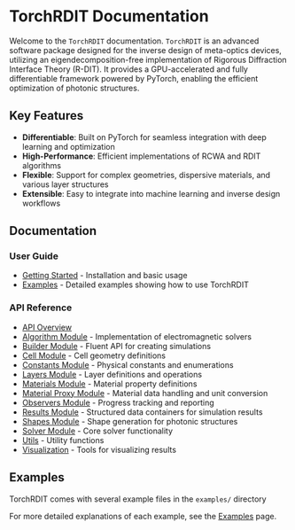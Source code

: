 # TorchRDIT Documentation

Welcome to the `TorchRDIT` documentation. `TorchRDIT` is an advanced software package designed for the inverse design of meta-optics devices, utilizing an eigendecomposition-free implementation of Rigorous Diffraction Interface Theory (R-DIT). It provides a GPU-accelerated and fully differentiable framework powered by PyTorch, enabling the efficient optimization of photonic structures.

## Key Features

- **Differentiable**: Built on PyTorch for seamless integration with deep learning and optimization
- **High-Performance**: Efficient implementations of RCWA and RDIT algorithms
- **Flexible**: Support for complex geometries, dispersive materials, and various layer structures
- **Extensible**: Easy to integrate into machine learning and inverse design workflows

## Documentation

### User Guide

- [Getting Started](Getting-Started) - Installation and basic usage
- [Examples](Examples) - Detailed examples showing how to use TorchRDIT

### API Reference

- [API Overview](API-Overview)
- [Algorithm Module](Algorithm) - Implementation of electromagnetic solvers
- [Builder Module](Builder) - Fluent API for creating simulations
- [Cell Module](Cell) - Cell geometry definitions
- [Constants Module](Constants) - Physical constants and enumerations
- [Layers Module](Layers) - Layer definitions and operations
- [Materials Module](Materials) - Material property definitions
- [Material Proxy Module](MaterialProxy) - Material data handling and unit conversion
- [Observers Module](Observers) - Progress tracking and reporting
- [Results Module](Results) - Structured data containers for simulation results
- [Shapes Module](Shapes) - Shape generation for photonic structures
- [Solver Module](Solver) - Core solver functionality
- [Utils](Utils) - Utility functions
- [Visualization](Visualization) - Tools for visualizing results

## Examples

TorchRDIT comes with several example files in the `examples/` directory

For more detailed explanations of each example, see the [Examples](Examples) page.
